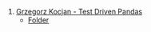 1. [Grzegorz Kocjan - Test Driven Pandas](https://youtu.be/oaADte_9u6Q)
    - [Folder](./Test_Driven_Pandas/)